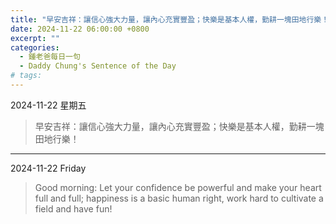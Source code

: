 ```yaml
---
title: "早安吉祥：讓信心強大力量，讓內心充實豐盈；快樂是基本人權，勤耕一塊田地行樂！ <br> Good morning: Let your confidence be powerful and make your heart full and full; happiness is a basic human right, work hard to cultivate a field and have fun!"
date: 2024-11-22 06:00:00 +0800
excerpt: ""
categories:
  - 鍾老爸每日一句
  - Daddy Chung's Sentence of the Day
# tags:
---
```


2024-11-22 星期五

> 早安吉祥：讓信心強大力量，讓內心充實豐盈；快樂是基本人權，勤耕一塊田地行樂！

---

2024-11-22 Friday

> Good morning: Let your confidence be powerful and make your heart full and full; happiness is a basic human right, work hard to cultivate a field and have fun!
